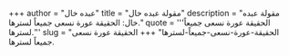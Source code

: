 +++
author = "عبده خال"
title = "مقولة عبده خال"
description = "مقولة عبده خال: الحقيقة عورة نسعى جميعاً لسترها."
quote = '''الحقيقة عورة نسعى جميعاً لسترها.'''
slug = "الحقيقة-عورة-نسعى-جميعاً-لسترها"
+++
الحقيقة عورة نسعى جميعاً لسترها.
